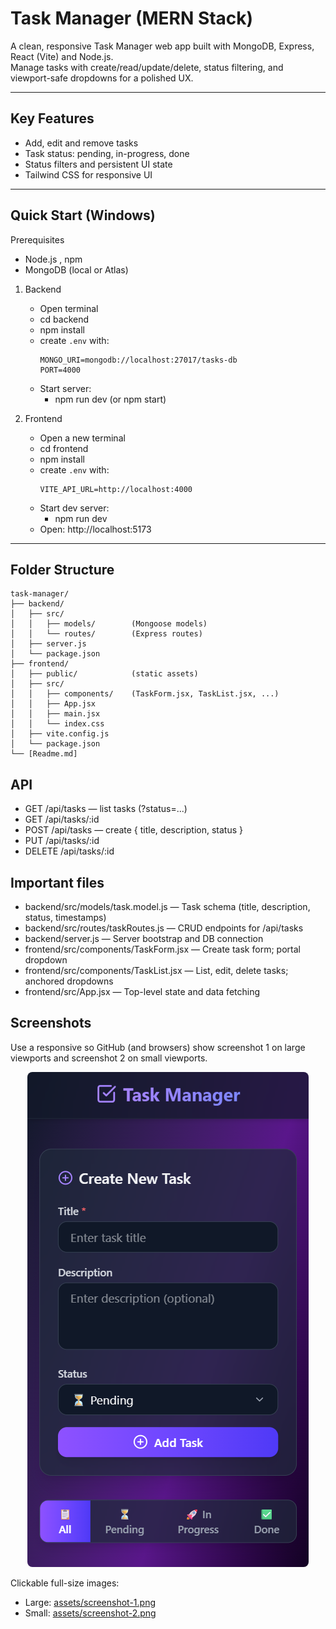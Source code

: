 # Task Manager (MERN Stack)

A clean, responsive Task Manager web app built with MongoDB, Express, React (Vite) and Node.js.  
Manage tasks with create/read/update/delete, status filtering, and viewport-safe dropdowns for a polished UX.

---

## Key Features

- Add, edit and remove tasks
- Task status: pending, in-progress, done
- Status filters and persistent UI state
- Tailwind CSS for responsive UI

---

## Quick Start (Windows)

Prerequisites

- Node.js , npm
- MongoDB (local or Atlas)

1. Backend

   - Open terminal
   - cd backend
   - npm install
   - create `.env` with:
     ```
     MONGO_URI=mongodb://localhost:27017/tasks-db
     PORT=4000
     ```
   - Start server:
     - npm run dev (or npm start)

2. Frontend
   - Open a new terminal
   - cd frontend
   - npm install
   - create `.env` with:
     ```
     VITE_API_URL=http://localhost:4000
     ```
   - Start dev server:
     - npm run dev
   - Open: http://localhost:5173

---

## Folder Structure

```text
task-manager/
├── backend/
│   ├── src/
│   │   ├── models/        (Mongoose models)
│   │   └── routes/        (Express routes)
│   ├── server.js
│   └── package.json
├── frontend/
│   ├── public/            (static assets)
│   ├── src/
│   │   ├── components/    (TaskForm.jsx, TaskList.jsx, ...)
│   │   ├── App.jsx
│   │   ├── main.jsx
│   │   └── index.css
│   ├── vite.config.js
│   └── package.json
└── [Readme.md]
```

## API

- GET /api/tasks — list tasks (?status=...)
- GET /api/tasks/:id
- POST /api/tasks — create { title, description, status }
- PUT /api/tasks/:id
- DELETE /api/tasks/:id

## Important files

- backend/src/models/task.model.js — Task schema (title, description, status, timestamps)
- backend/src/routes/taskRoutes.js — CRUD endpoints for /api/tasks
- backend/server.js — Server bootstrap and DB connection
- frontend/src/components/TaskForm.jsx — Create task form; portal dropdown
- frontend/src/components/TaskList.jsx — List, edit, delete tasks; anchored dropdowns
- frontend/src/App.jsx — Top-level state and data fetching

## Screenshots

Use a responsive <picture> so GitHub (and browsers) show screenshot 1 on large viewports and screenshot 2 on small viewports.

<p align="center">
  <picture>
    <!-- large screens -->
    <source media="(min-width: 800px)" src="/frontend/src/assets/screenshot-1.png">
    <!-- small screens (fallback) -->
    <img src="/frontend/src/assets/screenshot-2.png" alt="Task Manager preview" style="max-width:100%; height:auto; border-radius:8px;">
  </picture>
</p>

Clickable full-size images:

- Large: [assets/screenshot-1.png](assets/screenshot-1.png)
- Small: [assets/screenshot-2.png](assets/screenshot-2.png)

